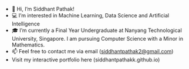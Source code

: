 - 👋 Hi, I’m Siddhant Pathak!
- 💻 I’m interested in Machine Learning, Data Science and Artificial Intelligence
- 🎓 I’m currently a Final Year Undergraduate at Nanyang Technological University, Singapore. I am pursuing Computer Science with a Minor in Mathematics.
- 📫 Feel free to contact me via email (siddhantpathak2@gmail.com)
- Visit my interactive portfolio here (siddhantpathakk.github.io)
<!---
siddhantpathakk/siddhantpathakk is a ✨ special ✨ repository because its `README.md` (this file) appears on your GitHub profile.
You can click the Preview link to take a look at your changes.
--->
